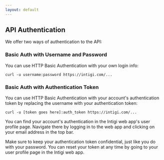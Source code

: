 ```yaml
---
layout: default
---
```


## API Authentication

We offer two ways of authentication to the API:

### Basic Auth with Username and Password

You can use HTTP Basic Authentication with your own login info:

`curl -u username:password https://intigi.com/...`

### Basic Auth with Authentication Token

You can use HTTP Basic Authentication with your account's authentication token by replacing the username with your authentication token:

`curl -u [token goes here]:auth_token https://intigi.com/...`

You can find your account's authentication in the Intigi web app's user profile page. Navigate there by logging in to the web app and clicking on your email address in the top bar.

Make sure to keep your authentication token confidential, just like you do with your password. You can reset your token at any time by going to your user profile page in the Intigi web app.
